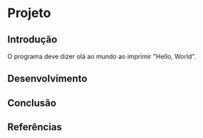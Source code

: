 # Projeto

## Introdução
O programa deve dizer olá ao mundo ao imprimir "Hello, World".

## Desenvolvimento


## Conclusão


## Referências
